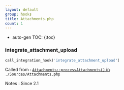 ```yaml
---
layout: default
group: hooks
title: Attachments.php
count: 1
---
```

* auto-gen TOC:
{:toc}
### integrate_attachment_upload

```php
call_integration_hook('integrate_attachment_upload')
```


Called from
: [`Attachments::processAttachments()` in `./Sources/Attachments.php`](../docs/attachments.html#attachments::processattachments)

Notes
: Since 2.1

